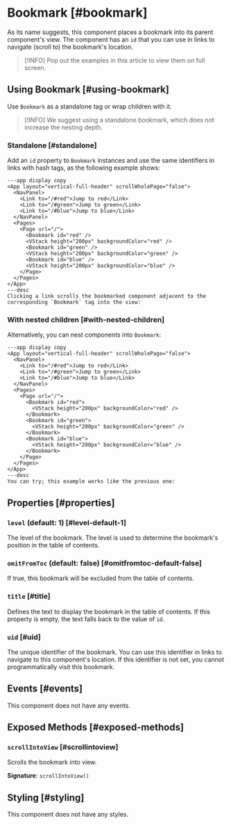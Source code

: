 # Bookmark [#bookmark]

As its name suggests, this component places a bookmark into its parent component's view. The component has an `id` that you can use in links to navigate (scroll to) the bookmark's location.

>[!INFO]
> Pop out the examples in this article to view them on full screen.

## Using Bookmark [#using-bookmark]

Use `Bookmark` as a standalone tag or wrap children with it.

>[!INFO]
> We suggest using a standalone bookmark, which does not increase the nesting depth.

### Standalone [#standalone]

Add an `id` property to `Bookmark` instances and use the same identifiers in links with hash tags, as the following example shows:

```xmlui-pg copy display height="300px" name="Example: standalone Bookmark"
---app display copy 
<App layout="vertical-full-header" scrollWholePage="false">
  <NavPanel>
    <Link to="/#red">Jump to red</Link>
    <Link to="/#green">Jump to green</Link>
    <Link to="/#blue">Jump to blue</Link>
  </NavPanel>
  <Pages>
    <Page url="/">
      <Bookmark id="red" />
      <VStack height="200px" backgroundColor="red" />
      <Bookmark id="green" />
      <VStack height="200px" backgroundColor="green" />
      <Bookmark id="blue" />
      <VStack height="200px" backgroundColor="blue" />
    </Page>
  </Pages>
</App>
---desc
Clicking a link scrolls the bookmarked component adjacent to the corresponding `Bookmark` tag into the view:
```

### With nested children [#with-nested-children]

Alternatively, you can nest components into `Bookmark`:

```xmlui-pg copy display height="300px" name="Example: Bookmark with nested children"
---app display copy
<App layout="vertical-full-header" scrollWholePage="false">
  <NavPanel>
    <Link to="/#red">Jump to red</Link>
    <Link to="/#green">Jump to green</Link>
    <Link to="/#blue">Jump to blue</Link>
  </NavPanel>
  <Pages>
    <Page url="/">
      <Bookmark id="red">
        <VStack height="200px" backgroundColor="red" />
      </Bookmark>
      <Bookmark id="green">
        <VStack height="200px" backgroundColor="green" />
      </Bookmark>
      <Bookmark id="blue">
        <VStack height="200px" backgroundColor="blue" />
      </Bookmark>
    </Page>
  </Pages>
</App>
---desc
You can try; this example works like the previous one:
```

## Properties [#properties]

### `level` (default: 1) [#level-default-1]

The level of the bookmark. The level is used to determine the bookmark's position in the table of contents.

### `omitFromToc` (default: false) [#omitfromtoc-default-false]

If true, this bookmark will be excluded from the table of contents.

### `title` [#title]

Defines the text to display the bookmark in the table of contents. If this property is empty, the text falls back to the value of `id`.

### `uid` [#uid]

The unique identifier of the bookmark. You can use this identifier in links to navigate to this component's location. If this identifier is not set, you cannot programmatically visit this bookmark.

## Events [#events]

This component does not have any events.

## Exposed Methods [#exposed-methods]

### `scrollIntoView` [#scrollintoview]

Scrolls the bookmark into view.

**Signature**: `scrollIntoView()`

## Styling [#styling]

This component does not have any styles.
